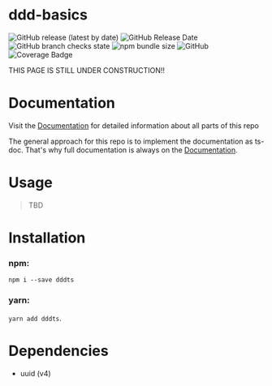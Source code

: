 # ddd-basics

![GitHub release (latest by date)](https://img.shields.io/github/v/release/pcprinz/ddd-basics) ![GitHub Release Date](https://img.shields.io/github/release-date/pcprinz/ddd-basics) ![GitHub branch checks state](https://img.shields.io/github/checks-status/pcprinz/ddd-basics/master?label=build) ![npm bundle size](https://img.shields.io/bundlephobia/min/ddd-basics) ![GitHub](https://img.shields.io/github/license/pcprinz/ddd-basics) ![Coverage Badge](https://img.shields.io/endpoint?url=https://gist.githubusercontent.com/pcprinz/329161dbcfd07c60d90c29cc887130fb/raw/ddd-basics__heads_master.json)

<!-- https://shields.io/ -->

THIS PAGE IS STILL UNDER CONSTRUCTION!!

# Documentation

Visit the [Documentation](https://pcprinz.github.io/DDD-basics/modules.html) for detailed information about all parts of this repo

The general approach for this repo is to implement the documentation as ts-doc. That's why full documentation is always on the [Documentation](https://pcprinz.github.io/DDD-basics/modules.html).

# Usage

> TBD

# Installation

### npm:

`npm i --save dddts`

### yarn:

`yarn add dddts`.

# Dependencies

- uuid (v4)
